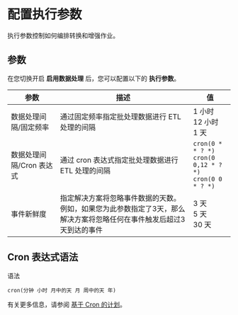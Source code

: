 # 配置执行参数
执行参数控制如何编排转换和增强作业。

## 参数
在您切换开启 **启用数据处理** 后，您可以配置以下的 **执行参数**。

| 参数 | 描述 | 值 |
| --- | --- | --- |
| 数据处理间隔/固定频率 | 通过固定频率指定批处理数据进行 ETL 处理的间隔 | 1 小时 </br>12 小时</br>1 天 |
| 数据处理间隔/Cron 表达式 | 通过 cron 表达式指定批处理数据进行 ETL 处理的间隔 | `cron(0 * * ? *)` </br>`cron(0 0,12 * ? *)`</br>`cron(0 0 * ? *)` |
| 事件新鲜度 | 指定解决方案将忽略事件数据的天数。例如，如果您为此参数指定了3天，那么解决方案将忽略任何在事件触发后超过3天到达的事件 | 3 天 </br>5 天 </br>30 天 |

## Cron 表达式语法

 语法
 
  `cron(分钟 小时 月中的天 月 周中的天 年)`
 
 有关更多信息，请参阅 [基于 Cron 的计划](https://docs.aws.amazon.com/scheduler/latest/UserGuide/schedule-types.html?icmpid=docs_console_unmapped#cron-based)。
